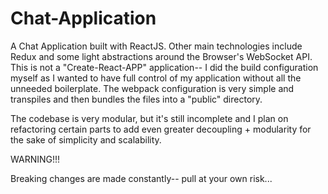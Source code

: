 # Chat-Application
A Chat Application built with ReactJS. Other main technologies include Redux and some light abstractions around the Browser's WebSocket API. This is not a "Create-React-APP" application-- I did the build configuration myself as I wanted to have full control of my application without all the unneeded boilerplate. The webpack configuration is very simple and transpiles and then bundles the files into a "public" directory. 

The codebase is very modular, but it's still incomplete and I plan on refactoring certain parts to add even greater decoupling + modularity for the sake of simplicity and scalability.

WARNING!!!

Breaking changes are made constantly-- pull at your own risk...
